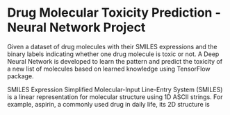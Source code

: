 # Drug Molecular Toxicity Prediction - Neural Network Project
Given a dataset of drug molecules with their SMILES expressions and the binary labels indicating whether one drug molecule is toxic or not. A Deep Neural Network is developed to learn the pattern and predict the toxicity of a new list of molecules based on learned knowledge using TensorFlow package.

SMILES Expression
Simplified Molecular-Input Line-Entry System (SMILES) is a linear representation for molecular structure using 1D ASCII strings. For example, aspirin, a commonly used drug in daily life, its 2D structure is
